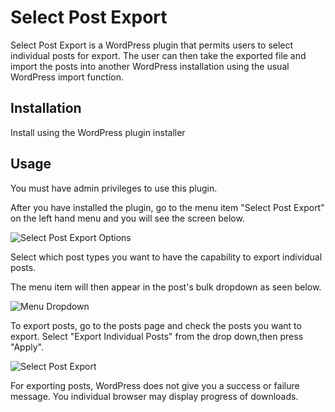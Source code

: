 # Select Post Export

Select Post Export is a WordPress plugin that permits users to select individual posts for export. The user can then take the exported file and import the posts into another WordPress installation using the usual WordPress import function.

## Installation

Install using the WordPress plugin installer

## Usage

You must have admin privileges to use this plugin.

After you have installed the plugin, go to the menu item "Select Post Export" on the left hand menu and you will see the screen below.

![Select Post Export Options](https://ikjweb.com/wp-content/uploads/2021/12/post-export-options.jpg)

Select which post types you want to have the capability to export individual posts.

The menu item will then appear in the post's bulk dropdown as seen below.

![Menu Dropdown](https://ikjweb.com/wp-content/uploads/2021/12/export-post.jpg)

To export posts, go to the posts page and check the posts you want to export. Select "Export Individual Posts" from the drop down,then press "Apply".

![Select Post Export](https://ikjweb.com/wp-content/uploads/2021/12/post-export-screen.jpg)

For exporting posts, WordPress does not give you a success or failure message. You individual browser may display progress of downloads.
